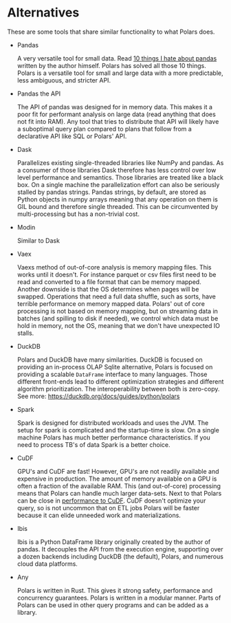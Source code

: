 # Alternatives

These are some tools that share similar functionality to what Polars does.

- Pandas

  A very versatile tool for small data. Read [10 things I hate about pandas](https://wesmckinney.com/blog/apache-arrow-pandas-internals/)
  written by the author himself. Polars has solved all those 10 things.
  Polars is a versatile tool for small and large data with a more predictable, less ambiguous, and stricter API.

- Pandas the API

  The API of pandas was designed for in memory data. This makes it a poor fit for performant analysis on large data
  (read anything that does not fit into RAM). Any tool that tries to distribute that API will likely have a
  suboptimal query plan compared to plans that follow from a declarative API like SQL or Polars' API.

- Dask

  Parallelizes existing single-threaded libraries like NumPy and pandas. As a consumer of those libraries Dask
  therefore has less control over low level performance and semantics.
  Those libraries are treated like a black box.
  On a single machine the parallelization effort can also be seriously stalled by pandas strings.
  Pandas strings, by default, are stored as Python objects in
  numpy arrays meaning that any operation on them is GIL bound and therefore single threaded. This can be circumvented
  by multi-processing but has a non-trivial cost.

- Modin

  Similar to Dask

- Vaex

  Vaexs method of out-of-core analysis is memory mapping files. This works until it doesn't. For instance parquet
  or csv files first need to be read and converted to a file format that can be memory mapped. Another downside is
  that the OS determines when pages will be swapped. Operations that need a full data shuffle, such as
  sorts, have terrible performance on memory mapped data.
  Polars' out of core processing is not based on memory mapping, but on streaming data in batches (and spilling to disk
  if needed), we control which data must be hold in memory, not the OS, meaning that we don't have unexpected IO stalls.

- DuckDB

  Polars and DuckDB have many similarities. DuckDB is focused on providing an in-process OLAP Sqlite alternative,
  Polars is focused on providing a scalable `DataFrame` interface to many languages. Those different front-ends lead to
  different optimization strategies and different algorithm prioritization. The interoperability between both is zero-copy.
  See more: https://duckdb.org/docs/guides/python/polars

- Spark

  Spark is designed for distributed workloads and uses the JVM. The setup for spark is complicated and the startup-time
  is slow. On a single machine Polars has much better performance characteristics. If you need to process TB's of data
  Spark is a better choice.

- CuDF

  GPU's and CuDF are fast!
  However, GPU's are not readily available and expensive in production. The amount of memory available on a GPU
  is often a fraction of the available RAM.
  This (and out-of-core) processing means that Polars can handle much larger data-sets.
  Next to that Polars can be close in [performance to CuDF](https://zakopilo.hatenablog.jp/entry/2023/02/04/220552).
  CuDF doesn't optimize your query, so is not uncommon that on ETL jobs Polars will be faster because it can elide
  unneeded work and materializations.

- Ibis

  Ibis is a Python DataFrame library originally created
  by the author of pandas. It decouples the API from the
  execution engine, supporting over a dozen backends including
  DuckDB (the default), Polars, and numerous cloud data
  platforms.

- Any

  Polars is written in Rust. This gives it strong safety, performance and concurrency guarantees.
  Polars is written in a modular manner. Parts of Polars can be used in other query programs and can be added as a library.
